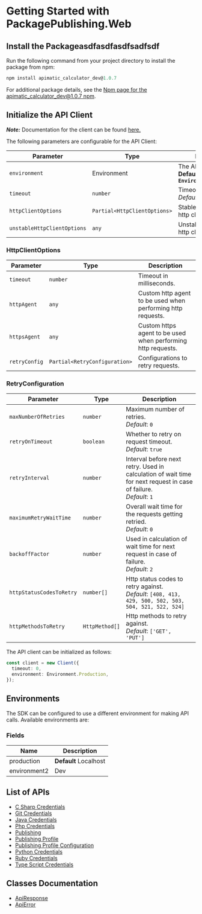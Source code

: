 
# Getting Started with PackagePublishing.Web

## Install the Packageasdfasdfasdfsadfsdf

Run the following command from your project directory to install the package from npm:

```ts
npm install apimatic_calculator_dev@1.0.7
```

For additional package details, see the [Npm page for the apimatic_calculator_dev@1.0.7  npm](https://www.npmjs.com/package/apimatic_calculator_dev/v/1.0.7).

## Initialize the API Client

**_Note:_** Documentation for the client can be found [here.](doc/client.md)

The following parameters are configurable for the API Client:

| Parameter | Type | Description |
|  --- | --- | --- |
| `environment` | Environment | The API environment. <br> **Default: `Environment.Production`** |
| `timeout` | `number` | Timeout for API calls.<br>*Default*: `0` |
| `httpClientOptions` | `Partial<HttpClientOptions>` | Stable configurable http client options. |
| `unstableHttpClientOptions` | `any` | Unstable configurable http client options. |

### HttpClientOptions

| Parameter | Type | Description |
|  --- | --- | --- |
| `timeout` | `number` | Timeout in milliseconds. |
| `httpAgent` | `any` | Custom http agent to be used when performing http requests. |
| `httpsAgent` | `any` | Custom https agent to be used when performing http requests. |
| `retryConfig` | `Partial<RetryConfiguration>` | Configurations to retry requests. |

### RetryConfiguration

| Parameter | Type | Description |
|  --- | --- | --- |
| `maxNumberOfRetries` | `number` | Maximum number of retries. <br> *Default*: `0` |
| `retryOnTimeout` | `boolean` | Whether to retry on request timeout. <br> *Default*: `true` |
| `retryInterval` | `number` | Interval before next retry. Used in calculation of wait time for next request in case of failure. <br> *Default*: `1` |
| `maximumRetryWaitTime` | `number` | Overall wait time for the requests getting retried. <br> *Default*: `0` |
| `backoffFactor` | `number` | Used in calculation of wait time for next request in case of failure. <br> *Default*: `2` |
| `httpStatusCodesToRetry` | `number[]` | Http status codes to retry against. <br> *Default*: `[408, 413, 429, 500, 502, 503, 504, 521, 522, 524]` |
| `httpMethodsToRetry` | `HttpMethod[]` | Http methods to retry against. <br> *Default*: `['GET', 'PUT']` |

The API client can be initialized as follows:

```ts
const client = new Client({
  timeout: 0,
  environment: Environment.Production,
});
```

## Environments

The SDK can be configured to use a different environment for making API calls. Available environments are:

### Fields

| Name | Description |
|  --- | --- |
| production | **Default** Localhost |
| environment2 | Dev |

## List of APIs

* [C Sharp Credentials](doc/controllers/c-sharp-credentials.md)
* [Git Credentials](doc/controllers/git-credentials.md)
* [Java Credentials](doc/controllers/java-credentials.md)
* [Php Credentials](doc/controllers/php-credentials.md)
* [Publishing](doc/controllers/publishing.md)
* [Publishing Profile](doc/controllers/publishing-profile.md)
* [Publishing Profile Configuration](doc/controllers/publishing-profile-configuration.md)
* [Python Credentials](doc/controllers/python-credentials.md)
* [Ruby Credentials](doc/controllers/ruby-credentials.md)
* [Type Script Credentials](doc/controllers/type-script-credentials.md)

## Classes Documentation

* [ApiResponse](doc/api-response.md)
* [ApiError](doc/api-error.md)

